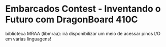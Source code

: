 # Embarcados Contest - Inventando o Futuro com DragonBoard 410C

biblioteca MRAA (libmraa): irá disponibilizar um meio de acessar pinos I/O em várias linguagens! 

